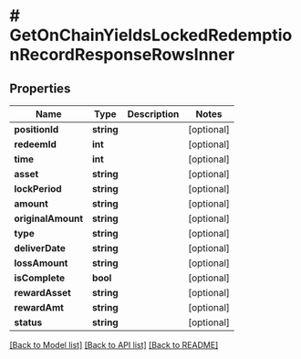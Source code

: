 # # GetOnChainYieldsLockedRedemptionRecordResponseRowsInner

## Properties

Name | Type | Description | Notes
------------ | ------------- | ------------- | -------------
**positionId** | **string** |  | [optional]
**redeemId** | **int** |  | [optional]
**time** | **int** |  | [optional]
**asset** | **string** |  | [optional]
**lockPeriod** | **string** |  | [optional]
**amount** | **string** |  | [optional]
**originalAmount** | **string** |  | [optional]
**type** | **string** |  | [optional]
**deliverDate** | **string** |  | [optional]
**lossAmount** | **string** |  | [optional]
**isComplete** | **bool** |  | [optional]
**rewardAsset** | **string** |  | [optional]
**rewardAmt** | **string** |  | [optional]
**status** | **string** |  | [optional]

[[Back to Model list]](../../README.md#models) [[Back to API list]](../../README.md#endpoints) [[Back to README]](../../README.md)
